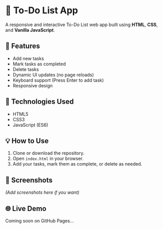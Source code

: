 # 📝 To-Do List App

A responsive and interactive To-Do List web app built using **HTML**, **CSS**, and **Vanilla JavaScript**.

## 🚀 Features
- Add new tasks
- Mark tasks as completed
- Delete tasks
- Dynamic UI updates (no page reloads)
- Keyboard support (Press Enter to add task)
- Responsive design

## 📂 Technologies Used
- HTML5
- CSS3
- JavaScript (ES6)

## 💡 How to Use
1. Clone or download the repository.
2. Open `index.html` in your browser.
3. Add your tasks, mark them as complete, or delete as needed.

## 📸 Screenshots
*(Add screenshots here if you want)*

## 🌐 Live Demo
Coming soon on GitHub Pages...

